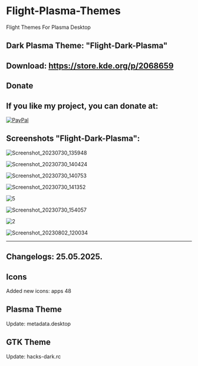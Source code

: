 # Flight-Plasma-Themes
Flight Themes For Plasma Desktop 

Dark Plasma Theme: "Flight-Dark-Plasma" 
------------------------------

Download: https://store.kde.org/p/2068659
-------------------------------------------



<html>
  <head>
    <meta charset="utf-8" />
  </head>
  <body>
    <h2>Donate</h2>
    <h2>If you like my project, you can donate at:</h2>
    <a href="https://www.paypal.com/paypalme/VesnaLazic">
    <img src="PayPal.png" alt="PayPal" />
    </a>
  </body>
</html>



Screenshots "Flight-Dark-Plasma":
---------------------------------

![Screenshot_20230730_135948](https://github.com/L4ki/Flight-Plasma-Themes/assets/45247573/3cb13fad-b509-480b-bbbf-9e933f7d623e)

![Screenshot_20230730_140424](https://github.com/L4ki/Flight-Plasma-Themes/assets/45247573/cf141888-bce5-4f0d-9e5a-fc57efceaf3d)

![Screenshot_20230730_140753](https://github.com/L4ki/Flight-Plasma-Themes/assets/45247573/df8f42c4-5ade-48a1-a300-e5d3f47352a6)

![Screenshot_20230730_141352](https://github.com/L4ki/Flight-Plasma-Themes/assets/45247573/0b4058ca-c91b-4bd7-8e2d-3215e7298445)

![5](https://github.com/L4ki/Flight-Plasma-Themes/assets/45247573/9f1278c5-d657-4036-9f48-8f48a73df54d)

![Screenshot_20230730_154057](https://github.com/L4ki/Flight-Plasma-Themes/assets/45247573/62f4e1ac-b4f4-4eb9-98d7-a258a2132f39)

![2](https://github.com/L4ki/Flight-Plasma-Themes/assets/45247573/9c995976-8aa5-47bc-93d0-5be1c56ac22f)

![Screenshot_20230802_120034](https://github.com/L4ki/Flight-Plasma-Themes/assets/45247573/1247ec39-a5c4-4843-877a-b641f7f5f183)

______________________

Changelogs: 25.05.2025.
----------------------

Icons
-----

Added new icons: apps 48

Plasma Theme
------------

Update: metadata.desktop

GTK Theme
---------

Update: hacks-dark.rc






